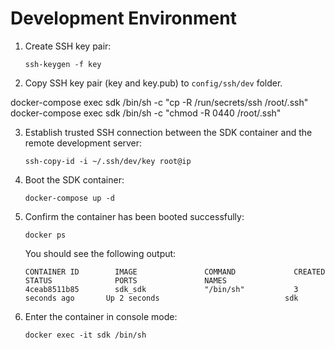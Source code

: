 # Development Environment

1. Create SSH key pair:

   ```
   ssh-keygen -f key
   ```

2. Copy SSH key pair (key and key.pub) to `config/ssh/dev` folder.


docker-compose exec sdk /bin/sh -c "cp -R /run/secrets/ssh /root/.ssh"
docker-compose exec sdk /bin/sh -c "chmod -R 0440 /root/.ssh"


3. Establish trusted SSH connection between the SDK container and the remote development server:

   ```
   ssh-copy-id -i ~/.ssh/dev/key root@ip
   ```

4. Boot the SDK container:

   ```
   docker-compose up -d
   ```
   
5. Confirm the container has been booted successfully:

   ```
   docker ps
   ```
   
   You should see the following output:
   
   ```
   CONTAINER ID        IMAGE               COMMAND             CREATED             STATUS              PORTS               NAMES
   4ceab8511b85        sdk_sdk             "/bin/sh"           3 seconds ago       Up 2 seconds                            sdk
   ```
   
6. Enter the container in console mode:

   ```
   docker exec -it sdk /bin/sh
   ```
